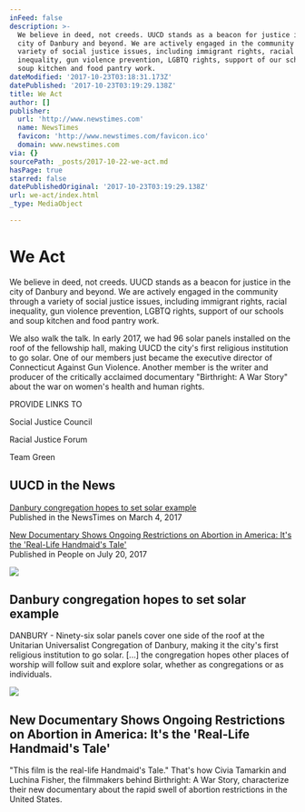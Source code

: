```yaml
---
inFeed: false
description: >-
  We believe in deed, not creeds. UUCD stands as a beacon for justice in the
  city of Danbury and beyond. We are actively engaged in the community through a
  variety of social justice issues, including immigrant rights, racial
  inequality, gun violence prevention, LGBTQ rights, support of our schools and
  soup kitchen and food pantry work.
dateModified: '2017-10-23T03:18:31.173Z'
datePublished: '2017-10-23T03:19:29.138Z'
title: We Act
author: []
publisher:
  url: 'http://www.newstimes.com'
  name: NewsTimes
  favicon: 'http://www.newstimes.com/favicon.ico'
  domain: www.newstimes.com
via: {}
sourcePath: _posts/2017-10-22-we-act.md
hasPage: true
starred: false
datePublishedOriginal: '2017-10-23T03:19:29.138Z'
url: we-act/index.html
_type: MediaObject

---
```

# We Act

We believe in deed, not creeds. UUCD stands as a beacon for justice in the city of Danbury and beyond. We are actively engaged in the community through a variety of social justice issues, including immigrant rights, racial inequality, gun violence prevention, LGBTQ rights, support of our schools and soup kitchen and food pantry work.

We also walk the talk. In early 2017, we had 96 solar panels installed on the roof of the fellowship hall, making UUCD the city's first religious institution to go solar. One of our members just became the executive director of Connecticut Against Gun Violence. Another member is the writer and producer of the critically acclaimed documentary "Birthright: A War Story" about the war on women's health and human rights.

PROVIDE LINKS TO

Social Justice Council

Racial Justice Forum

Team Green

## UUCD in the News

[Danbury congregation hopes to set solar example][0]  
Published in the NewsTimes on March 4, 2017

[New Documentary Shows Ongoing Restrictions on Abortion in America: It's the 'Real-Life Handmaid's Tale'][1]  
Published in People on July 20, 2017

<article style=""><img src="https://s3-us-west-2.amazonaws.com/the-grid-img/p/8bb813a899c0462575c347cc398698a100dbfcff.jpg" /><h1>Danbury congregation hopes to set solar example</h1><p>DANBURY - Ninety-six solar panels cover one side of the roof at the Unitarian Universalist Congregation of Danbury, making it the city's first religious institution to go solar. [...] the congregation hopes other places of worship will follow suit and explore solar, whether as congregations or as individuals.</p></article>

<article style=""><img src="http://peopledotcom.files.wordpress.com/2017/01/mike-pence3.jpg?crop=0px%2C0px%2C1500px%2C787.5px&amp;resize=1200%2C630" /><h1>New Documentary Shows Ongoing Restrictions on Abortion in America: It's the 'Real-Life Handmaid's Tale'</h1><p>"This film is the real-life Handmaid's Tale." That's how Civia Tamarkin and Luchina Fisher, the filmmakers behind Birthright: A War Story, characterize their new documentary about the rapid swell of abortion restrictions in the United States.</p></article>



[0]: http://www.newstimes.com/local/article/Danbury-congregation-hopes-to-set-solar-example-10975953.php
[1]: http://people.com/movies/new-documentary-shows-ongoing-restrictions-on-abortion-in-america-its-the-real-life-handmaids-tale/